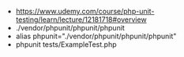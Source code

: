 
- https://www.udemy.com/course/php-unit-testing/learn/lecture/12181718#overview
- ./vendor/phpunit/phpunit/phpunit
-  alias phpunit="./vendor/phpunit/phpunit/phpunit" 
- phpunit tests/ExampleTest.php 